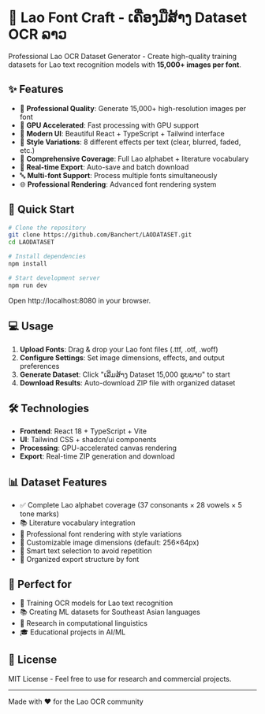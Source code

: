 # 🎨 Lao Font Craft - ເຄື່ອງມືສ້າງ Dataset OCR ລາວ

Professional Lao OCR Dataset Generator - Create high-quality training datasets for Lao text recognition models with **15,000+ images per font**.

## ✨ Features

- 🎯 **Professional Quality**: Generate 15,000+ high-resolution images per font
- 🚀 **GPU Accelerated**: Fast processing with GPU support
- 📱 **Modern UI**: Beautiful React + TypeScript + Tailwind interface
- 🎨 **Style Variations**: 8 different effects per text (clear, blurred, faded, etc.)
- 📝 **Comprehensive Coverage**: Full Lao alphabet + literature vocabulary
- 💾 **Real-time Export**: Auto-save and batch download
- 🔤 **Multi-font Support**: Process multiple fonts simultaneously
- 🌐 **Professional Rendering**: Advanced font rendering system

## 🚀 Quick Start

```bash
# Clone the repository
git clone https://github.com/Banchert/LAODATASET.git
cd LAODATASET

# Install dependencies
npm install

# Start development server
npm run dev
```

Open http://localhost:8080 in your browser.

## 💻 Usage

1. **Upload Fonts**: Drag & drop your Lao font files (.ttf, .otf, .woff)
2. **Configure Settings**: Set image dimensions, effects, and output preferences
3. **Generate Dataset**: Click "ເລີ່ມສ້າງ Dataset 15,000 ຮູບພາບ" to start
4. **Download Results**: Auto-download ZIP file with organized dataset

## 🛠 Technologies

- **Frontend**: React 18 + TypeScript + Vite
- **UI**: Tailwind CSS + shadcn/ui components
- **Processing**: GPU-accelerated canvas rendering
- **Export**: Real-time ZIP generation and download

## 📊 Dataset Features

- ✅ Complete Lao alphabet coverage (37 consonants × 28 vowels × 5 tone marks)
- 📚 Literature vocabulary integration
- 🎨 Professional font rendering with style variations
- 📏 Customizable image dimensions (default: 256×64px)
- 🔄 Smart text selection to avoid repetition
- 💾 Organized export structure by font

## 🎯 Perfect for

- 🤖 Training OCR models for Lao text recognition
- 📚 Creating ML datasets for Southeast Asian languages
- 🔬 Research in computational linguistics
- 🎓 Educational projects in AI/ML

## 📄 License

MIT License - Feel free to use for research and commercial projects.

---

Made with ❤️ for the Lao OCR community
